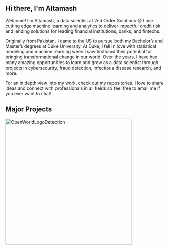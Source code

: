 ## Hi there, I'm Altamash 

Welcome! I’m Altamash, a data scientist at 2nd Order Solutions :smile: 
I use cutting edge machine learning and analytics to deliver impactful
credit risk and lending solutions for leading financial institutions, banks, and fintechs.

Originally from Pakistan, I came to the US to pursue both my Bachelor’s and Master’s
degrees at Duke University. At Duke, I fell in love with statistical modeling and
machine learning when I saw firsthand their potential for bringing transformational
change in our world. Over the years, I have had many amazing opportunities to learn
and grow as a data scientist through projects in cybersecurity, fraud detection, infectious
disease research, and more.

For an in depth view into my work, check out my repositories.
I love to share ideas and connect with professionals in all fields so feel free to email me 
if you ever want to chat!

## Major Projects

<p align="left">
  <a href="https://github.com/RamiKrispin/coronavirus"><img width="400" src="https://github-readme-stats.vercel.app/api/pin/?username=Altamash Rafiq&repo=OpenWorldLogoDetection &theme=react&bg_color=1F222E&title_color=F85D7F&icon_color=F8D866&hide_border=true&show_icons=false" alt="OpenWorldLogoDetection "></a>
</p>
